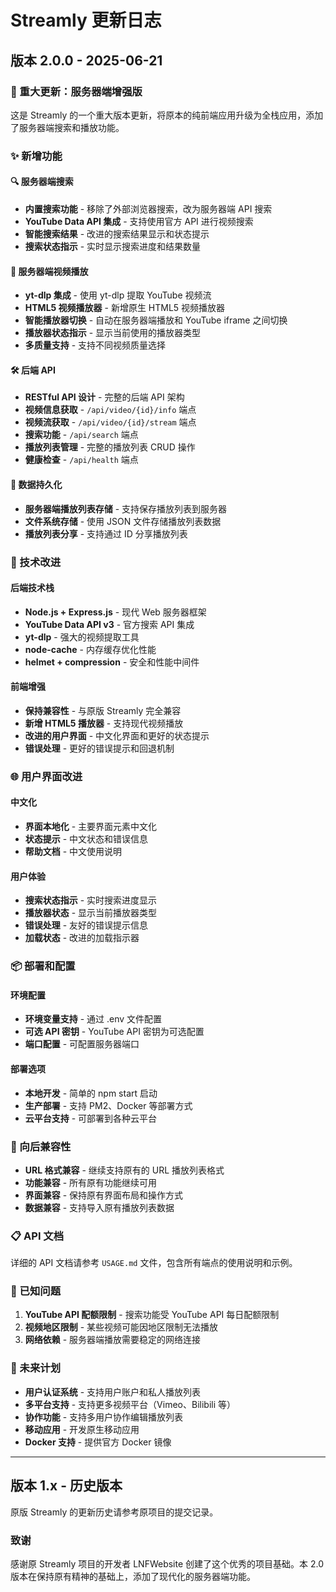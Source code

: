 # Streamly 更新日志

## 版本 2.0.0 - 2025-06-21

### 🎉 重大更新：服务器端增强版

这是 Streamly 的一个重大版本更新，将原本的纯前端应用升级为全栈应用，添加了服务器端搜索和播放功能。

### ✨ 新增功能

#### 🔍 服务器端搜索
- **内置搜索功能** - 移除了外部浏览器搜索，改为服务器端 API 搜索
- **YouTube Data API 集成** - 支持使用官方 API 进行视频搜索
- **智能搜索结果** - 改进的搜索结果显示和状态提示
- **搜索状态指示** - 实时显示搜索进度和结果数量

#### 🎵 服务器端视频播放
- **yt-dlp 集成** - 使用 yt-dlp 提取 YouTube 视频流
- **HTML5 视频播放器** - 新增原生 HTML5 视频播放器
- **智能播放器切换** - 自动在服务器端播放和 YouTube iframe 之间切换
- **播放器状态指示** - 显示当前使用的播放器类型
- **多质量支持** - 支持不同视频质量选择

#### 🛠️ 后端 API
- **RESTful API 设计** - 完整的后端 API 架构
- **视频信息获取** - `/api/video/{id}/info` 端点
- **视频流获取** - `/api/video/{id}/stream` 端点
- **搜索功能** - `/api/search` 端点
- **播放列表管理** - 完整的播放列表 CRUD 操作
- **健康检查** - `/api/health` 端点

#### 💾 数据持久化
- **服务器端播放列表存储** - 支持保存播放列表到服务器
- **文件系统存储** - 使用 JSON 文件存储播放列表数据
- **播放列表分享** - 支持通过 ID 分享播放列表

### 🔧 技术改进

#### 后端技术栈
- **Node.js + Express.js** - 现代 Web 服务器框架
- **YouTube Data API v3** - 官方搜索 API 集成
- **yt-dlp** - 强大的视频提取工具
- **node-cache** - 内存缓存优化性能
- **helmet + compression** - 安全和性能中间件

#### 前端增强
- **保持兼容性** - 与原版 Streamly 完全兼容
- **新增 HTML5 播放器** - 支持现代视频播放
- **改进的用户界面** - 中文化界面和更好的状态提示
- **错误处理** - 更好的错误提示和回退机制

### 🌐 用户界面改进

#### 中文化
- **界面本地化** - 主要界面元素中文化
- **状态提示** - 中文状态和错误信息
- **帮助文档** - 中文使用说明

#### 用户体验
- **搜索状态指示** - 实时搜索进度显示
- **播放器状态** - 显示当前播放器类型
- **错误处理** - 友好的错误提示信息
- **加载状态** - 改进的加载指示器

### 📦 部署和配置

#### 环境配置
- **环境变量支持** - 通过 .env 文件配置
- **可选 API 密钥** - YouTube API 密钥为可选配置
- **端口配置** - 可配置服务器端口

#### 部署选项
- **本地开发** - 简单的 npm start 启动
- **生产部署** - 支持 PM2、Docker 等部署方式
- **云平台支持** - 可部署到各种云平台

### 🔄 向后兼容性

- **URL 格式兼容** - 继续支持原有的 URL 播放列表格式
- **功能兼容** - 所有原有功能继续可用
- **界面兼容** - 保持原有界面布局和操作方式
- **数据兼容** - 支持导入原有播放列表数据

### 📋 API 文档

详细的 API 文档请参考 `USAGE.md` 文件，包含所有端点的使用说明和示例。

### 🐛 已知问题

1. **YouTube API 配额限制** - 搜索功能受 YouTube API 每日配额限制
2. **视频地区限制** - 某些视频可能因地区限制无法播放
3. **网络依赖** - 服务器端播放需要稳定的网络连接

### 🔮 未来计划

- **用户认证系统** - 支持用户账户和私人播放列表
- **多平台支持** - 支持更多视频平台（Vimeo、Bilibili 等）
- **协作功能** - 支持多用户协作编辑播放列表
- **移动应用** - 开发原生移动应用
- **Docker 支持** - 提供官方 Docker 镜像

---

## 版本 1.x - 历史版本

原版 Streamly 的更新历史请参考原项目的提交记录。

### 致谢

感谢原 Streamly 项目的开发者 LNFWebsite 创建了这个优秀的项目基础。本 2.0 版本在保持原有精神的基础上，添加了现代化的服务器端功能。
